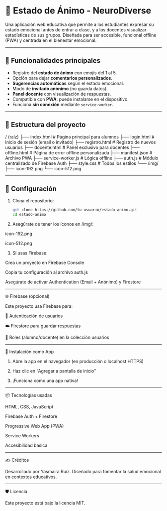 # 🧠 Estado de Ánimo - NeuroDiverse

Una aplicación web educativa que permite a los estudiantes expresar su estado emocional antes de entrar a clase, y a los docentes visualizar estadísticas de sus grupos. Diseñada para ser accesible, funcional offline (PWA) y centrada en el bienestar emocional.

---

## 🚀 Funcionalidades principales

- Registro del **estado de ánimo** con emojis del 1 al 5.
- Opción para dejar **comentarios personalizados**.
- **Sugerencias automáticas** según el estado emocional.
- Modo de **invitado anónimo** (no guarda datos).
- **Panel docente** con visualización de respuestas.
- Compatible con **PWA**: puede instalarse en el dispositivo.
- Funciona **sin conexión** mediante `service-worker`.

---

## 📁 Estructura del proyecto

/ (raíz) ├── index.html              # Página principal para alumnos ├── login.html              # Inicio de sesión (email o invitado) ├── registro.html           # Registro de nuevos usuarios ├── docente.html            # Panel exclusivo para docentes ├── offline.html            # Página de error offline personalizada ├── manifest.json           # Archivo PWA ├── service-worker.js       # Lógica offline ├── auth.js                 # Módulo centralizado de Firebase Auth ├── style.css               # Todos los estilos └── /img/ ├── icon-192.png └── icon-512.png

---

## 🔧 Configuración

1. Clona el repositorio:
   ```bash
   git clone https://github.com/tu-usuario/estado-animo.git
   cd estado-animo

2. Asegúrate de tener los íconos en /img/:

icon-192.png

icon-512.png



3. Si usas Firebase:

Crea un proyecto en Firebase Console

Copia tu configuración al archivo auth.js

Asegúrate de activar Authentication (Email + Anónimo) y Firestore





---

🌐 Firebase (opcional)

Este proyecto usa Firebase para:

🔐 Autenticación de usuarios

☁️ Firestore para guardar respuestas

🧠 Roles (alumno/docente) en la colección usuarios



---

📱 Instalación como App

1. Abre la app en el navegador (en producción o localhost HTTPS)


2. Haz clic en “Agregar a pantalla de inicio”


3. ¡Funciona como una app nativa!




---

📦 Tecnologías usadas

HTML, CSS, JavaScript

Firebase Auth + Firestore

Progressive Web App (PWA)

Service Workers

Accesibilidad básica



---

✍️ Créditos

Desarrollado por Yasmaira Ruiz.
Diseñado para fomentar la salud emocional en contextos educativos.


---

🛡️ Licencia

Este proyecto está bajo la licencia MIT.

